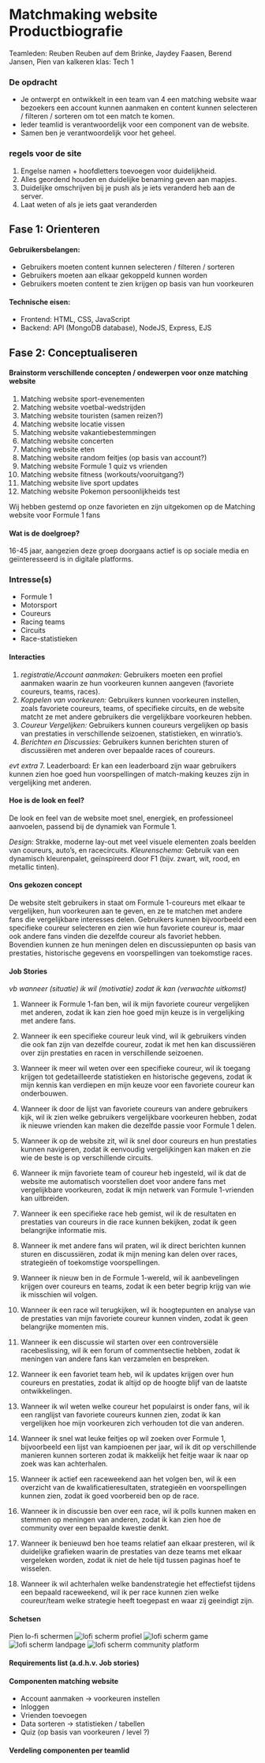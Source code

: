 # Matchmaking website Productbiografie 
Teamleden: Reuben Reuben auf dem Brinke, Jaydey Faasen, Berend Jansen, Pien van kalkeren
klas: Tech 1 


### De opdracht
- Je ontwerpt en ontwikkelt in een team van 4 een matching website waar bezoekers een account kunnen aanmaken en content kunnen selecteren / filteren / sorteren om tot een match te komen.
- Ieder teamlid is verantwoordelijk voor een component van de website.
- Samen ben je verantwoordelijk voor het geheel.

### regels voor de site
1. Engelse namen + hoofdletters toevoegen voor duidelijkheid.
2. Alles geordend houden en duidelijke benaming geven aan mapjes.
3. Duidelijke omschrijven bij je push als je iets veranderd heb aan de server.
4. Laat weten of als je iets gaat veranderden


## Fase 1: Orienteren


#### Gebruikersbelangen:

- Gebruikers moeten content kunnen selecteren / filteren / sorteren
- Gebruikers moeten aan elkaar gekoppeld kunnen worden
- Gebruikers moeten content te zien krijgen op basis van hun voorkeuren

#### Technische eisen:
- Frontend: HTML, CSS, JavaScript
- Backend: API (MongoDB database), NodeJS, Express, EJS



## Fase 2: Conceptualiseren


#### Brainstorm verschillende concepten / ondewerpen voor onze matching website 
1. Matching website sport-evenementen
2. Matching website voetbal-wedstrijden
3. Matching website touristen (samen reizen?)
4. Matching website locatie vissen
5. Matching website vakantiebestemmingen
6. Matching website concerten
7. Matching website eten
8. Matching website random feitjes (op basis van account?)
9. Matching website Formule 1 quiz vs vrienden
10. Matching website fitness (workouts/vooruitgang?)
11. Matching website live sport updates
12. Matching website Pokemon persoonlijkheids test

Wij hebben gestemd op onze favorieten en zijn uitgekomen op de Matching website voor Formule 1 fans

#### Wat is de doelgroep?
16-45 jaar, aangezien deze groep doorgaans actief is op sociale media en geïnteresseerd is in digitale platforms.

### Intresse(s)
- Formule 1
- Motorsport
- Coureurs
- Racing teams
- Circuits
- Race-statistieken

#### Interacties
1. *registratie/Account aanmaken:* Gebruikers moeten een profiel aanmaken waarin ze hun voorkeuren kunnen aangeven (favoriete coureurs, teams, races).
2. *Koppelen van voorkeuren:* Gebruikers kunnen voorkeuren instellen, zoals favoriete coureurs, teams, of specifieke circuits, en de website matcht ze met andere gebruikers die vergelijkbare voorkeuren hebben.
3. *Coureur Vergelijken:* Gebruikers kunnen coureurs vergelijken op basis van prestaties in verschillende seizoenen, statistieken, en winratio’s.
4. *Berichten en Discussies:* Gebruikers kunnen berichten sturen of discussiëren met anderen over bepaalde races of coureurs.

*evt extra*
7. Leaderboard: Er kan een leaderboard zijn waar gebruikers kunnen zien hoe goed hun voorspellingen of match-making keuzes zijn in vergelijking met anderen.

#### Hoe is de look en feel?
De look en feel van de website moet snel, energiek, en professioneel aanvoelen, passend bij de dynamiek van Formule 1.

*Design:* Strakke, moderne lay-out met veel visuele elementen zoals beelden van coureurs, auto’s, en racecircuits.
*Kleurenschema:* Gebruik van een dynamisch kleurenpalet, geïnspireerd door F1 (bijv. zwart, wit, rood, en metallic tinten).

#### Ons gekozen concept
De website stelt gebruikers in staat om Formule 1-coureurs met elkaar te vergelijken, hun voorkeuren aan te geven, en ze te matchen met andere fans die vergelijkbare interesses delen. Gebruikers kunnen bijvoorbeeld een specifieke coureur selecteren en zien wie hun favoriete coureur is, maar ook andere fans vinden die dezelfde coureur als favoriet hebben. Bovendien kunnen ze hun meningen delen en discussiepunten op basis van prestaties, historische gegevens en voorspellingen van toekomstige races.

#### Job Stories
*vb wanneer (situatie) ik wil (motivatie) zodat ik kan (verwachte uitkomst)*

1. Wanneer ik Formule 1-fan ben, wil ik mijn favoriete coureur vergelijken met anderen, zodat ik kan zien hoe goed mijn keuze is in vergelijking met andere fans.

2. Wanneer ik een specifieke coureur leuk vind, wil ik gebruikers vinden die ook fan zijn van dezelfde coureur, zodat ik met hen kan discussiëren over zijn prestaties en racen in verschillende seizoenen.

3. Wanneer ik meer wil weten over een specifieke coureur, wil ik toegang krijgen tot gedetailleerde statistieken en historische gegevens, zodat ik mijn kennis kan verdiepen en mijn keuze voor een favoriete coureur kan onderbouwen.

4. Wanneer ik door de lijst van favoriete coureurs van andere gebruikers kijk, wil ik zien welke gebruikers vergelijkbare voorkeuren hebben, zodat ik nieuwe vrienden kan maken die dezelfde passie voor Formule 1 delen.

5. Wanneer ik op de website zit, wil ik snel door coureurs en hun prestaties kunnen navigeren, zodat ik eenvoudig vergelijkingen kan maken en zie wie de beste is op verschillende circuits.

6. Wanneer ik mijn favoriete team of coureur heb ingesteld, wil ik dat de website me automatisch voorstellen doet voor andere fans met vergelijkbare voorkeuren, zodat ik mijn netwerk van Formule 1-vrienden kan uitbreiden.

7. Wanneer ik een specifieke race heb gemist, wil ik de resultaten en prestaties van coureurs in die race kunnen bekijken, zodat ik geen belangrijke informatie mis.

8. Wanneer ik met andere fans wil praten, wil ik direct berichten kunnen sturen en discussiëren, zodat ik mijn mening kan delen over races, strategieën of toekomstige voorspellingen.

9. Wanneer ik nieuw ben in de Formule 1-wereld, wil ik aanbevelingen krijgen over coureurs en teams, zodat ik een beter begrip krijg van wie ik misschien wil volgen.

10. Wanneer ik een race wil terugkijken, wil ik hoogtepunten en analyse van de prestaties van mijn favoriete coureur kunnen vinden, zodat ik geen belangrijke momenten mis.

11. Wanneer ik een discussie wil starten over een controversiële racebeslissing, wil ik een forum of commentsectie hebben, zodat ik meningen van andere fans kan verzamelen en bespreken.

12. Wanneer ik een favoriet team heb, wil ik updates krijgen over hun coureurs en prestaties, zodat ik altijd op de hoogte blijf van de laatste ontwikkelingen.

13. Wanneer ik wil weten welke coureur het populairst is onder fans, wil ik een ranglijst van favoriete coureurs kunnen zien, zodat ik kan vergelijken hoe mijn voorkeuren zich verhouden tot die van anderen.

14. Wanneer ik snel wat leuke feitjes op wil zoeken over Formule 1, bijvoorbeeld een lijst van kampioenen per jaar, wil ik dit op verschillende manieren kunnen sorteren zodat ik makkelijk het feitje waar ik naar op zoek was kan achterhalen.

15. Wanneer ik actief een raceweekend aan het volgen ben, wil ik een overzicht van de kwalificatieresultaten, strategieën en voorspellingen kunnen zien, zodat ik goed voorbereid ben op de race.

16. Wanneer ik in discussie ben over een race, wil ik polls kunnen maken en stemmen op meningen van anderen, zodat ik kan zien hoe de community over een bepaalde kwestie denkt.

17. Wanneer ik benieuwd ben hoe teams relatief aan elkaar presteren, wil ik duidelijke grafieken waarin de prestaties van deze teams met elkaar vergeleken worden, zodat ik niet de hele tijd tussen paginas hoef te wisselen.

18. Wanneer ik wil achterhalen welke bandenstrategie het effectiefst tijdens een bepaald raceweekend, wil ik per race kunnen zien welke coureur/team welke strategie heeft toegepast en waar zij geeindigt zijn.
    
#### Schetsen
Pien lo-fi schermen 
<img src="./static/style/images/schetsen/Profiel.png" alt="lofi scherm profiel">
<img src="./static/style/images/schetsen/Game.png" alt="lofi scherm game">
<img src="./static/style/images/schetsen/Landingpage.png" alt="lofi scherm landpage">
<img src="./static/style/images/schetsen/Communityplatform.png" alt="lofi scherm community platform">

#### Requirements list (a.d.h.v. Job stories)

#### Componenten matching website
- Account aanmaken -> voorkeuren instellen
- Inloggen
- Vrienden toevoegen
- Data sorteren -> statistieken / tabellen
- Quiz (op basis van voorkeuren / level ?)

#### Verdeling componenten per teamlid





